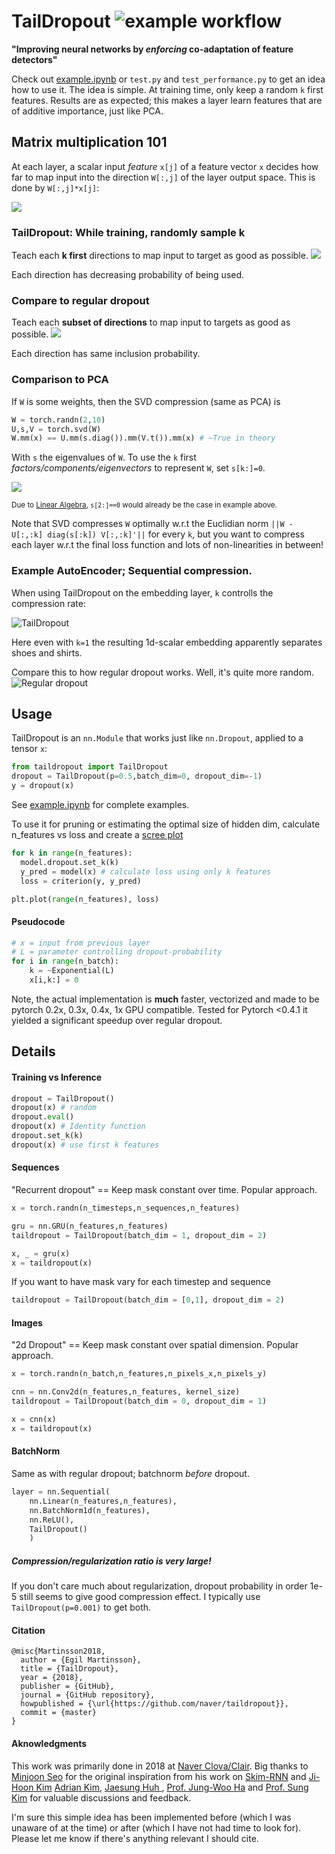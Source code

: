# TailDropout ![example workflow](https://github.com/ragulpr/taildropout/actions/workflows/tests.yml/badge.svg)
**"Improving neural networks by *enforcing* co-adaptation of feature detectors"**

Check out [example.ipynb](example.ipynb) or `test.py` and `test_performance.py` to get an idea how to use it. The idea is simple. At training time, only keep a random `k` first features. Results are as expected; this makes a layer learn features that are of additive importance, just like PCA.

## Matrix multiplication 101
At each layer, a scalar input *feature* `x[j]` of a feature vector `x` decides how far to map input into the direction `W[:,j]` of the layer output space. This is done by `W[:,j]*x[j]`:

![](./_figs/taildropout.gif)
### TailDropout: While training, randomly sample k
Teach each **k first** directions to map input to target as good as possible.
![](./_figs/taildropout_random.gif)

Each direction has decreasing probability of being used.

### Compare to regular dropout
Teach each **subset of directions** to map input to targets as good as possible.
![](./_figs/dropout.gif)

Each direction has same inclusion probability.

### Comparison to PCA
If `W` is some weights, then the SVD compression (same as PCA) is

```python
W = torch.randn(2,10)
U,s,V = torch.svd(W)
W.mm(x) == U.mm(s.diag()).mm(V.t()).mm(x) # ~True in theory
```
With `s` the eigenvalues of `W`. To use the `k` first *factors/components/eigenvectors* to represent `W`, set `s[k:]=0`. 

![](./_figs/svd.gif)

 <sub>Due to [Linear Algebra](https://en.wikipedia.org/wiki/Singular_value_decomposition), `s[2:]==0` would already be the case in example above. 
</sub>

Note that SVD compresses `W` optimally w.r.t the Euclidian norm `||W - U[:,:k] diag(s[:k]) V[:,:k]'||` for every `k`, but you want to compress each layer w.r.t the final loss function and lots of non-linearities in between!

### Example AutoEncoder; Sequential compression.
When using TailDropout on the embedding layer, `k` controlls the compression rate:

![TailDropout](./_figs/ae-taildropout.gif)

Here even with `k=1` the resulting 1d-scalar embedding apparently separates shoes and shirts. 

Compare this to how regular dropout works. Well, it's quite more random.
![Regular dropout](./_figs/ae-dropout.gif)


## Usage
TailDropout is an `nn.Module` that works just like `nn.Dropout`, applied to a tensor `x`: 
```python
from taildropout import TailDropout
dropout = TailDropout(p=0.5,batch_dim=0, dropout_dim=-1)
y = dropout(x)
```
See [example.ipynb](example.ipynb) for complete examples.

To use it for pruning or estimating the optimal size of hidden dim, calculate n_features vs loss and create a [scree plot](https://en.wikipedia.org/wiki/Scree_plot#:~:text=In%20multivariate%20statistics%2C%20a%20scree,principal%20component%20analysis%20(PCA).)
```python
for k in range(n_features):
  model.dropout.set_k(k)
  y_pred = model(x) # calculate loss using only k features
  loss = criterion(y, y_pred)

plt.plot(range(n_features), loss)
```

#### Pseudocode
```python
# x = input from previous layer
# L = parameter controlling dropout-probability
for i in range(n_batch):
    k = ~Exponential(L)
    x[i,k:] = 0 
```
Note, the actual implementation is **much** faster, vectorized and made to be pytorch 0.2x, 0.3x, 0.4x, 1x GPU compatible. Tested for Pytorch <0.4.1 it yielded a significant speedup over regular dropout.

## Details
#### Training vs Inference
```python
dropout = TailDropout()
dropout(x) # random
dropout.eval() 
dropout(x) # Identity function
dropout.set_k(k)
dropout(x) # use first k features 
```

#### Sequences
"Recurrent dropout" == Keep mask constant over time. Popular approach.
```python
x = torch.randn(n_timesteps,n_sequences,n_features)

gru = nn.GRU(n_features,n_features)
taildropout = TailDropout(batch_dim = 1, dropout_dim = 2)

x, _ = gru(x)
x = taildropout(x)
```
If you want to have mask vary for each timestep and sequence
```python
taildropout = TailDropout(batch_dim = [0,1], dropout_dim = 2)
```

#### Images
"2d Dropout" == Keep mask constant over spatial dimension. Popular approach.
```python
x = torch.randn(n_batch,n_features,n_pixels_x,n_pixels_y)

cnn = nn.Conv2d(n_features,n_features, kernel_size)
taildropout = TailDropout(batch_dim = 0, dropout_dim = 1)

x = cnn(x)
x = taildropout(x)
```

#### BatchNorm
Same as with regular dropout; batchnorm *before* dropout.
```python
layer = nn.Sequential(
    nn.Linear(n_features,n_features),
    nn.BatchNorm1d(n_features),
    nn.ReLU(),
    TailDropout()
    )
```

##### Compression/regularization ratio is very large!
If you don't care much about regularization, dropout probability in order 1e-5 still 
seems to give good compression effect. I typically use `TailDropout(p=0.001)` to get both. 

#### Citation
```
@misc{Martinsson2018,
  author = {Egil Martinsson},
  title = {TailDropout},
  year = {2018},
  publisher = {GitHub},
  journal = {GitHub repository},
  howpublished = {\url{https://github.com/naver/taildropout}},
  commit = {master}
}
```

#### Aknowledgments
This work was primarily done in 2018 at [Naver Clova/Clair](https://research.clova.ai/). Big thanks to [Minjoon Seo](https://seominjoon.github.io/) for the original inspiration from his work on [Skim-RNN](https://arxiv.org/abs/1711.02085) and [Ji-Hoon Kim](https://scholar.google.co.kr/citations?user=1KdhN5QAAAAJ&hl=ko) [Adrian Kim](https://scholar.google.co.kr/citations?user=l6lDgpgAAAAJ&hl=ko), [Jaesung Huh
](https://scholar.google.com/citations?user=VDMZ-pQAAAAJ&hl=en), [Prof. Jung-Woo Ha](https://scholar.google.com/citations?user=eGj3ay4AAAAJ&hl=en) and [Prof. Sung Kim](https://scholar.google.com/citations?user=JE_m2UgAAAAJ&hl=en) for valuable discussions and feedback.

I'm sure this simple idea has been implemented before (which I was unaware of at the time) or after (which I have not had time to look for). Please let me know if there's anything relevant I should cite.
